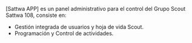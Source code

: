[Sattwa APP] es un panel administrativo para el control del Grupo Scout Sattwa 108, consiste en:

- Gestión integrada de usuarios y hoja de vida Scout.
- Programación y Control de actividades.
